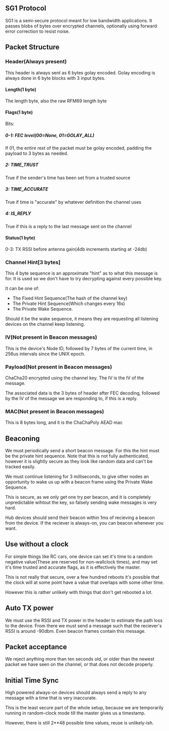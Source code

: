 ## SG1 Protocol

SG1 is a semi-secure protocol meant for low bandwidth applications. It passes
blobs of bytes over encrypted channels, optionally using forward error correction to
resist noise.


## Packet Structure


### Header(Always present)

This header is always sent as 6 bytes golay encoded. Golay encoding is always done in 6 byte blocks with 3 input bytes.

#### Length(1 byte)
The length byte, also the raw RFM69 length byte

#### Flags(1 byte)
Bits:
##### 0-1: FEC level(00=None, 01=GOLAY_ALL)
If 01, the entire rest of the packet must be golay encoded, padding the payload to 3 bytes as needed.

##### 2: TIME_TRUST
True if the sender's time has been set from a trusted source
##### 3: TIME_ACCURATE
True if time is "accurate" by whatever definition the channel uses
##### 4: IS_REPLY
True if this is a reply to the last message sent on the channel

#### Status(1 byte)
0-3: TX RSSI before antenna gain(4db increments starting at -24db)

### Channel Hint[3 bytes]

This 4 byte sequence is an approximate "hint" as to what this message is for.
It is used so we don't have to try decrypting against every possible key.

It can be one of:

* The Fixed Hint Sequence(The hash of the channel key)
* The Private Hint Sequence(Which changes every 16s)
* The Private Wake Sequence.

Should it be the wake sequence, it means they are requesting all listening devices on the channel keep listening.


### IV(Not present in Beacon messages)
This is the device's Node ID, followed by 7 bytes of the current time, in 256us intervals since the UNIX epoch.




### Payload(Not present in Beacon messages)
ChaCha20 encrypted using the channel key. The IV is the IV of the message.

The associated data is the 3 bytes of header after FEC decoding, followed by the IV of the message we are responding to, if this is
a reply.



### MAC(Not present in Beacon messages)
This is 8 bytes long, and it is the ChaChaPoly AEAD mac


## Beaconing

We must periodically send a short beacon message. For this the hint must be the private hint sequence. Note that this is not fully authenticated, however it is slightly secure as they look like random data and can't be tracked easily.

We must continue listening for 3 milliseconds, to give other nodes an opportunity to wake us up with a beacon frame using the Private Wake Sequence.

This is secure, as we only get one try per beacon, and it is completely unpredictable wihtout the key, so falsely sending wake messages is very hard.

Hub devices should send their beacon within 1ms of recieving a beacon from the device. If the reciever is always-on, you can beacon whenever you want.


## Use without a clock

For simple things like RC cars, one device can set it's time to a random negative value(These are reserved for non-wallclock times), and may set it's time trusted and
accurate flags, as it is effectively the master.

This is not really that secure, over a few hundred reboots it's possible that
the clock will at some point have a value that overlaps with some other time.

However this is rather unlikely with things that don't get rebooted a lot.


## Auto TX power

We must use the RSSI and TX power in the header to estimate the path loss to the device. From there we must send a message such that the reciever's RSSI is around -90dbm. Even beacon frames contain this message.


## Packet acceptance

We reject anything more than ten seconds old, or older than the newest packet we have seen on the channel, or that does not decode properly.

## Initial Time Sync

High powered always-on devices should always send a reply to any message with a time that is very inaccurate.

This is the least secure part of the whole setup, because we are temporarily running
in random-clock mode till the master gives us a timestamp.

However, there is still 2**48 possible time values, reuse is unlikely-ish.
